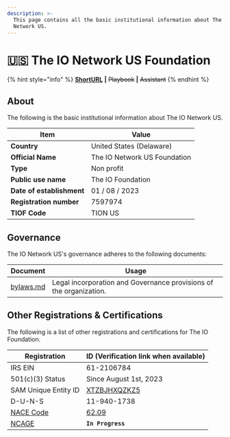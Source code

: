 ```yaml
---
description: >-
  This page contains all the basic institutional information about The IO
  Network US.
---
```


# 🇺🇸 The IO Network US Foundation

{% hint style="info" %}
[**ShortURL**](https://tiof.click/TIONUSInfo) **|** ~~Playbook~~ **|** ~~Assistant~~
{% endhint %}

## About

The following is the basic institutional information about The IO Network US.

| Item                      | Value                        |
| ------------------------- | ---------------------------- |
| **Country**               | United States (Delaware)     |
| **Official Name**         | The IO Network US Foundation |
| **Type**                  | Non profit                   |
| **Public use name**       | The IO Foundation            |
| **Date of establishment** | 01 / 08 / 2023               |
| **Registration number**   | 7597974                      |
| **TIOF Code**             | TION US                      |

## Governance

The IO Network US's governance adheres to the following documents:

| Document                         | Usage                                                              |
| -------------------------------- | ------------------------------------------------------------------ |
| [bylaws.md](bylaws.md "mention") | Legal incorporation and Governance provisions of the organization. |

## Other Registrations & Certifications

The following is a list of other registrations and certifications for The IO Foundation.

| Registration                                                                                                                                                   | ID (Verification link when available)                                                      |
| -------------------------------------------------------------------------------------------------------------------------------------------------------------- | ------------------------------------------------------------------------------------------ |
| IRS EIN                                                                                                                                                        | 61-2106784                                                                                 |
| 501(c)(3) Status                                                                                                                                               | Since August 1st, 2023                                                                     |
| SAM Unique Entity ID                                                                                                                                           | [XTZBJHXQZKZ5](https://unitedstatesbusinessregistration.us/check-sam-registration-status/) |
| D-U-N-S                                                                                                                                                        | 11-940-1738                                                                                |
| [NACE Code](https://ec.europa.eu/eurostat/ramon/nomenclatures/index.cfm?TargetUrl=LST_CLS_DLD\&StrNom=NACE_REV2\&StrLanguageCode=EN\&StrLayoutCode=HIERARCHIC) | [62.09](https://nacev2.com/en/search?q=62.09)                                              |
| [NCAGE](https://eportal.nspa.nato.int/Codification/Support/en/Products/NCAGE/)                                                                                 | **`In Progress`**                                                                          |

